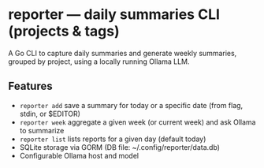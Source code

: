 # reporter — daily summaries CLI (projects & tags)

A Go CLI to capture daily summaries and generate weekly summaries, grouped by project, using a locally running Ollama LLM.

## Features
- `reporter add` save a summary for today or a specific date (from flag, stdin, or $EDITOR)
- `reporter week` aggregate a given week (or current week) and ask Ollama to summarize
- `reporter list` lists reports for a given day (default today)
- SQLite storage via GORM (DB file: ~/.config/reporter/data.db)
- Configurable Ollama host and model
